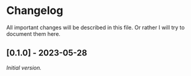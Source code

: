 # Changelog

All important changes will be described in this file. Or rather I will
try to document them here.

## [0.1.0] - 2023-05-28

_Initial version._
